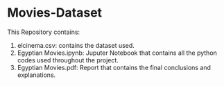 # Movies-Dataset
This Repository contains:
1. elcinema.csv: contains the dataset used.
2. Egyptian Movies.ipynb: Juputer Notebook that contains all the python codes used throughout the project.
3. Egyptian Movies.pdf: Report that contains the final conclusions and explanations.
